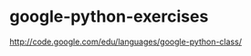 google-python-exercises
=======================
http://code.google.com/edu/languages/google-python-class/